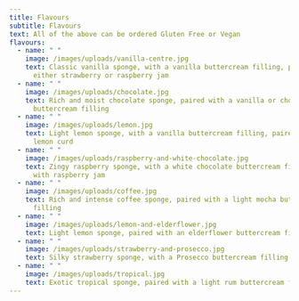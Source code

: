 ```yaml
---
title: Flavours
subtitle: Flavours
text: All of the above can be ordered Gluten Free or Vegan
flavours:
  - name: " "
    image: /images/uploads/vanilla-centre.jpg
    text: Classic vanilla sponge, with a vanilla buttercream filling, paired with
      either strawberry or raspberry jam
  - name: " "
    image: /images/uploads/chocolate.jpg
    text: Rich and moist chocolate sponge, paired with a vanilla or chocolate
      buttercream filling
  - name: " "
    image: /images/uploads/lemon.jpg
    text: Light lemon sponge, with a vanilla buttercream filling, paired with tangy
      lemon curd
  - name: " "
    image: /images/uploads/raspberry-and-white-chocolate.jpg
    text: Zingy raspberry sponge, with a white chocolate buttercream filling, paired
      with raspberry jam
  - name: " "
    image: /images/uploads/coffee.jpg
    text: Rich and intense coffee sponge, paired with a light mocha buttercream
      filling
  - name: " "
    image: /images/uploads/lemon-and-elderflower.jpg
    text: Light lemon sponge, paired with an elderflower buttercream filling
  - name: " "
    image: /images/uploads/strawberry-and-prosecco.jpg
    text: Silky strawberry sponge, with a Prosecco buttercream filling
  - name: " "
    image: /images/uploads/tropical.jpg
    text: Exotic tropical sponge, paired with a light rum buttercream filling
---
```

